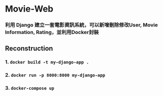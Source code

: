 # Movie-Web
### 利用 Django 建立一套電影資訊系統，可以新增刪除修改User, Movie Information, Rating，並利用Docker封裝

## Reconstruction
### 1. ``` docker build -t my-django-app . ```
### 2. ```docker run -p 8000:8000 my-django-app ```
### 3. ``` docker-compose up ```
